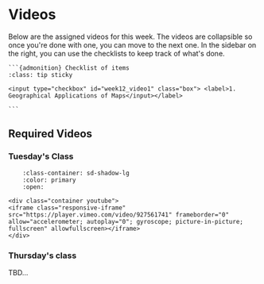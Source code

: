# Videos

Below are the assigned videos for this week. 
The videos are collapsible so once you're done with one, you can move to the next one.
In the sidebar on the right, you can use the checklists to keep track of what's done.

````{margin}
```{admonition} Checklist of items
:class: tip sticky

<input type="checkbox" id="week12_video1" class="box"> <label>1. Geographical Applications of Maps</input></label>

```
````

## Required Videos

### Tuesday's Class

```{dropdown} 1. Geographical Applications of Maps
    :class-container: sd-shadow-lg
    :color: primary
    :open:

<div class="container youtube">
<iframe class="responsive-iframe" src="https://player.vimeo.com/video/927561741" frameborder="0" allow="accelerometer; autoplay="0"; gyroscope; picture-in-picture; fullscreen" allowfullscreen></iframe>
</div>
```

### Thursday's class

TBD...

<!--

```{dropdown} 4. Single Source Shortest Path
    :class-container: sd-shadow-lg
    :color: primary
    :open:

<div class="container youtube">
<iframe class="responsive-iframe" src="https://player.vimeo.com/video/927840623" frameborder="0" allow="accelerometer; autoplay="0"; gyroscope; picture-in-picture; fullscreen" allowfullscreen></iframe>
</div>
```

```{dropdown} 5. Dijkstra's Algorithm
    :class-container: sd-shadow-lg
    :color: primary
    :open:

<div class="container youtube">
<iframe class="responsive-iframe" src="https://player.vimeo.com/video/927565362" frameborder="0" allow="accelerometer; autoplay="0"; gyroscope; picture-in-picture; fullscreen" allowfullscreen></iframe>
</div>
```

-->
